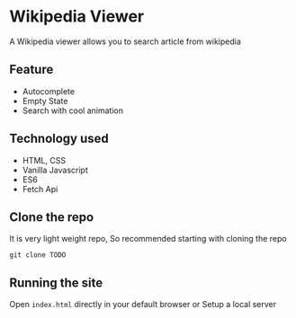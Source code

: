 # Wikipedia Viewer

A Wikipedia viewer allows you to search article from wikipedia

## Feature
- Autocomplete
- Empty State
- Search with cool animation

## Technology used
- HTML, CSS
- Vanilla Javascript
- ES6
- Fetch Api

## Clone the repo
It is very light weight repo, So recommended starting with cloning the repo
```
git clone TODO
```

## Running the site
Open `index.html` directly in your default browser or
Setup a local server
